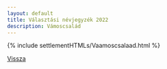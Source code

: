 ```yaml
---
layout: default
title: Választási névjegyzék 2022
description: Vámoscsalád
---
```


{% include settlementHTMLs/Vaamoscsalaad.html %}

[Vissza](./)